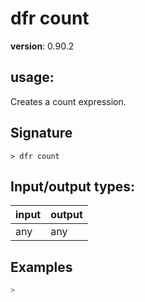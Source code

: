 # dfr count

**version**: 0.90.2

## **usage**:

Creates a count expression.

## Signature

`> dfr count `

## Input/output types:

| input | output |
| ----- | ------ |
| any   | any    |

## Examples

```bash
>
```
